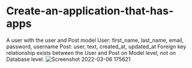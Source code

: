 # Create-an-application-that-has-apps
A user with the user and Post model User: first_name, last_name, email, password, username Post: user, text, created_at, updated_at Foreign key relationship exists between the User and Post on Model level, not on Database level.
![Screenshot 2022-03-06 175621](https://user-images.githubusercontent.com/82565293/156923113-b659bd12-87c3-4f32-89ac-445879ca3022.png)
